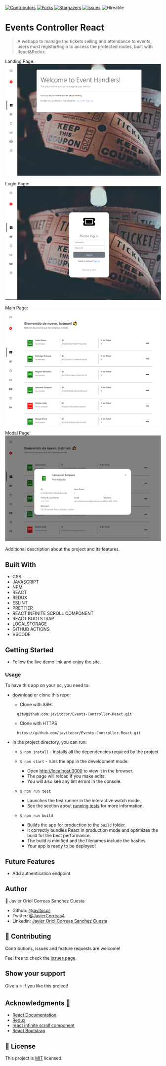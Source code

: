 <!--
*** Thanks for checking out this README Template. If you have a suggestion that would
*** make this better, please fork the repo and create a pull request or simply open
*** an issue with the tag "enhancement".
*** Thanks again! Now go create something AMAZING! :D
-->

<!-- PROJECT SHIELDS -->
<!--
*** I'm using markdown "reference style" links for readability.
*** Reference links are enclosed in brackets [ ] instead of parentheses ( ).
*** See the bottom of this document for the declaration of the reference variables
*** for contributors-url, forks-url, etc. This is an optional, concise syntax you may use.
*** https://www.markdownguide.org/basic-syntax/#reference-style-links
-->
[![Contributors][contributors-shield]][contributors-url] 
[![Forks][forks-shield]][forks-url] 
[![Stargazers][stars-shield]][stars-url] 
[![Issues][issues-shield]][issues-url] 
![Hireable](https://cdn.rawgit.com/hiendv/hireable/master/styles/default/yes.svg) 

# Events Controller React

>  A webapp to manage the tickets selling and attendance to events, users must register/login to access the protected routes, built with React&Redux.


Landing Page:
![screenshot](./src/assets/screenshot.png)

Login Page: 
![screenshot](./src/assets/screenshot4.png)

Main Page: 
![screenshot](./src/assets/screenshot2.png)

Modal Page: 
![screenshot](./src/assets/screenshot3.png)

Additional description about the project and its features.

## Built With

- CSS
- JAVASCRIPT
- NPM
- REACT
- REDUX
- ESLINT
- PRETTIER
- REACT INFINITE SCROLL COMPONENT
- REACT BOOTSTRAP
- LOCALSTORAGE
- GITHUB ACTIONS
- VSCODE

## Getting Started
- Follow the live demo link and enjoy the site.

### Usage
To have this app on your pc, you need to:
* [download](https://github.com/javitocor/Events-Controller-React/archive/main.zip) or clone this repo:
  - Clone with SSH:
  ```
    git@github.com:javitocor/Events-Controller-React.git
  ```
  - Clone with HTTPS
  ```
    https://github.com/javitocor/Events-Controller-React.git
  ```

* In the project directory, you can run:

  - `$ npm install` - installs all the dependencies required by the project

  - `$ npm start` - runs the app in the development mode:
    - Open [http://localhost:3000](http://localhost:3000) to view it in the browser.
    - The page will reload if you make edits.
    - You will also see any lint errors in the console.

  - `$ npm run test`
    - Launches the test runner in the interactive watch mode.
    - See the section about [running tests](https://facebook.github.io/create-react-app/docs/running-tests) for more information.

  - `$ npm run build`
    - Builds the app for production to the `build` folder.
    - It correctly bundles React in production mode and optimizes the build for the best performance.
    - The build is minified and the filenames include the hashes.
    - Your app is ready to be deployed!

## Future Features
- Add authentication endpoint.

## Author

👤 Javier Oriol Correas Sanchez Cuesta 
- Github: [@javitocor](https://github.com/javitocor) 
- Twitter: [@JavierCorreas4](https://twitter.com/JavierCorreas4) 
- Linkedin: [Javier Oriol Correas Sanchez Cuesta](https://www.linkedin.com/in/javier-correas-sanchez-cuesta-15289482/) 

## 🤝 Contributing

Contributions, issues and feature requests are welcome!

Feel free to check the [issues page](https://github.com/javitocor/Events-Controller-React/issues).

## Show your support

Give a ⭐️ if you like this project!

## Acknowledgments 🚀

- [React Documentation](https://reactjs.org/docs/getting-started.html)
- [Redux](https://redux.js.org/)
- [react infinite scroll component](https://github.com/ankeetmaini/react-infinite-scroll-component)
- [React Bootstrap](https://react-bootstrap.github.io/)

## 📝 License

This project is [MIT](lic.url) licensed.

<!-- MARKDOWN LINKS & IMAGES -->
<!-- https://www.markdownguide.org/basic-syntax/#reference-style-links -->
[contributors-shield]: https://img.shields.io/github/contributors/javitocor/Events-Controller-React.svg?style=flat-square
[contributors-url]: https://github.com/javitocor/Events-Controller-React/graphs/contributors
[forks-shield]: https://img.shields.io/github/forks/javitocor/Events-Controller-React.svg?style=flat-square
[forks-url]: https://github.com/javitocor/Events-Controller-React/network/members
[stars-shield]: https://img.shields.io/github/stars/javitocor/Events-Controller-React.svg?style=flat-square
[stars-url]: https://github.com/javitocor/Events-Controller-React/stargazers
[issues-shield]: https://img.shields.io/github/issues/javitocor/Events-Controller-React.svg?style=flat-square
[issues-url]: https://github.com/javitocor/Events-Controller-React/issues